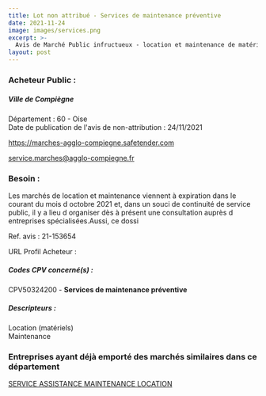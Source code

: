 ```yaml
---
title: Lot non attribué - Services de maintenance préventive
date: 2021-11-24
image: images/services.png
excerpt: >-
  Avis de Marché Public infructueux - location et maintenance de matériel de nettoyage de voirie
layout: post
---
```


### Acheteur Public :
##### Ville de Compiègne
Département : 60 - Oise<br/>
Date de publication de l'avis de non-attribution : 24/11/2021


https://marches-agglo-compiegne.safetender.com

service.marches@agglo-compiegne.fr


### Besoin :

Les marchés de location et maintenance viennent à expiration dans le courant du mois d octobre 2021 et, dans un souci de continuité de service public, il y a lieu d organiser dès à présent une consultation auprès d entreprises spécialisées.Aussi, ce dossi

Ref. avis : 21-153654

URL Profil Acheteur : 

##### Codes CPV concerné(s) :
CPV50324200 - **Services de maintenance préventive** <br/>

##### Descripteurs :
Location (matériels) <br/>
Maintenance <br/>

### Entreprises ayant déjà emporté des marchés similaires dans ce département
<a href="/entreprise-555/siren-398907311">SERVICE ASSISTANCE MAINTENANCE LOCATION</a><br/><br/>
